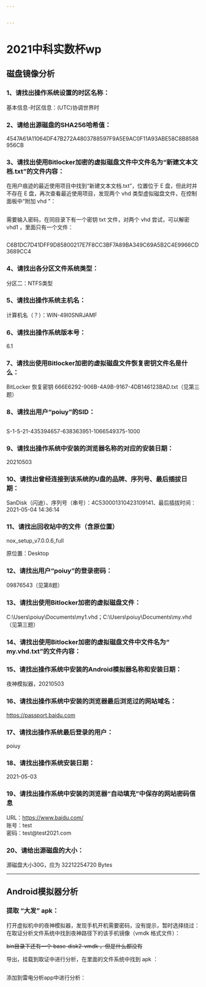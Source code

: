 ```yaml
---


---
```


<h1 id="中科实数杯wp">2021中科实数杯wp</h1>
<h2 id="磁盘镜像分析">磁盘镜像分析</h2>
<h3 id="、请找出操作系统设置的时区名称：">1、请找出操作系统设置的时区名称：</h3>
<p>基本信息-时区信息：(UTC)协调世界时</p>
<h3 id="、请给出源磁盘的sha256哈希值：">2、请给出源磁盘的SHA256哈希值：</h3>
<p>4547A61A11064DF47B272A4803788597F9A5E9AC0F11A93ABE58C8B8588956CB</p>
<h3 id="、请找出使用bitlocker加密的虚拟磁盘文件中文件名为“新建文本文档.txt”的文件内容：">3、请找出使用Bitlocker加密的虚拟磁盘文件中文件名为“新建文本文档.txt”的文件内容：</h3>
<p>在用户痕迹的最近使用项目中找到“新建文本文档.txt”，位置位于 E 盘，但此时并不存在 E 盘，再次查看最近使用项目，发现两个 vhd 类型虚拟磁盘文件，在控制面板中“附加 vhd ”：</p>
<p><img src="https://s2.loli.net/2022/07/13/tjdDOAKoyFgbQJ1.png" alt=""></p>
<p>需要输入密码，在同目录下有一个密钥 txt 文件，对两个 vhd 尝试，可以解密 vhd1 ，里面只有一个文件：</p>
<p><img src="https://s2.loli.net/2022/07/13/2qCF9k7JiH6DPfn.png" alt=""></p>
<p>C6B1DC7D41DFF9D85800217E7F8CC3BF7A89BA349C69A5B2C4E9966CD3689CC4</p>
<h3 id="、请找出各分区文件系统类型：">4、请找出各分区文件系统类型：</h3>
<p>分区二：NTFS类型</p>
<h3 id="、请找出操作系统主机名：">5、请找出操作系统主机名：</h3>
<p>计算机名（？）：WIN-49I0SNRJAMF</p>
<h3 id="、请找出操作系统版本号：">6、请找出操作系统版本号：</h3>
<p>6.1</p>
<h3 id="、请找出使用bitlocker加密的虚拟磁盘文件恢复密钥文件名是什么：">7、请找出使用Bitlocker加密的虚拟磁盘文件恢复密钥文件名是什么：</h3>
<p>BitLocker 恢复密钥 666E6292-906B-4A9B-9167-4DB146123BAD.txt（见第三题）</p>
<h3 id="、请找出用户“poiuy”的sid：">8、请找出用户“poiuy”的SID：</h3>
<p><img src="https://s2.loli.net/2022/07/13/uU9HmL7Tbhayv8Q.png" alt=""></p>
<p>S-1-5-21-435394657-638363951-1066549375-1000</p>
<h3 id="、请找出操作系统中安装的浏览器名称的对应的安装日期：">9、请找出操作系统中安装的浏览器名称的对应的安装日期：</h3>
<p>20210503</p>
<h3 id="、请找出曾经连接到该系统的u盘的品牌、序列号、最后插拔日期：">10、请找出曾经连接到该系统的U盘的品牌、序列号、最后插拔日期：</h3>
<p>SanDisk（闪迪）、序列号（串号）：4C530001310423109141、最后插拔时间： 2021-05-04 14:36:14</p>
<h3 id="、请找出回收站中的文件（含原位置）">11、请找出回收站中的文件（含原位置）</h3>
<p>nox_setup_v7.0.0.6_full</p>
<p>原位置：Desktop</p>
<h3 id="、请找出用户“poiuy”的登录密码：">12、请找出用户“poiuy”的登录密码：</h3>
<p>09876543（见第8题）</p>
<h3 id="、请找出使用bitlocker加密的虚拟磁盘文件：">13、请找出使用Bitlocker加密的虚拟磁盘文件：</h3>
<p>C:\Users\poiuy\Documents\my1.vhd；C:\Users\poiuy\Documents\my.vhd（见第三题）</p>
<h3 id="、请找出使用bitlocker加密的虚拟磁盘文件中文件名为“-my.vhd.txt”的文件内容：">14、请找出使用Bitlocker加密的虚拟磁盘文件中文件名为“ my.vhd.txt”的文件内容：</h3>
<h3 id="、请找出操作系统中安装的android模拟器名称和安装日期：">15、请找出操作系统中安装的Android模拟器名称和安装日期：</h3>
<p>夜神模拟器，20210503</p>
<h3 id="、请找出操作系统中安装的浏览器最后浏览过的网站域名：">16、请找出操作系统中安装的浏览器最后浏览过的网站域名：</h3>
<p><a href="https://passport.baidu.com">https://passport.baidu.com</a></p>
<h3 id="、请找出操作系统最后登录的用户：">17、请找出操作系统最后登录的用户：</h3>
<p>poiuy</p>
<h3 id="、请找出操作系统安装日期：">18、请找出操作系统安装日期：</h3>
<p>2021-05-03</p>
<h3 id="、请找出操作系统中安装的浏览器“自动填充”中保存的网站密码信息">19、请找出操作系统中安装的浏览器“自动填充”中保存的网站密码信息</h3>
<p>URL：<a href="https://www.baidu.com/">https://www.baidu.com/</a><br>
账号：test<br>
密码：test@test2021.com</p>
<h3 id="、请给出源磁盘的大小：">20、请给出源磁盘的大小：</h3>
<p>源磁盘大小30G，应为 32212254720 Bytes</p>
<hr>
<h2 id="android模拟器分析">Android模拟器分析</h2>
<h3 id="提取-“大发”-apk：">提取 “大发” apk：</h3>
<p>打开虚拟机中的夜神模拟器，发现手机开机需要密码，没有提示，暂时选择绕过：在取证分析文件系统中找到夜神路径下的该手机镜像（vmdk 格式文件）：</p>
<p><img src="https://s2.loli.net/2022/07/13/3XlkQtbfHw2v4Ya.png" alt=""><br>
<s>bin目录下还有一个 base-disk2-vmdk ，但是什么都没有</s></p>
<p>导出，挂载到取证中进行分析，在里面的文件系统中找到 apk ：</p>
<p><img src="https://s2.loli.net/2022/07/13/l4DrSTn5WoiZyFd.png" alt=""></p>
<p>添加到雷电分析app中进行分析：</p>
<p><img src="https://s2.loli.net/2022/07/13/pW1JB7ANeKitQTu.png" alt=""></p>

